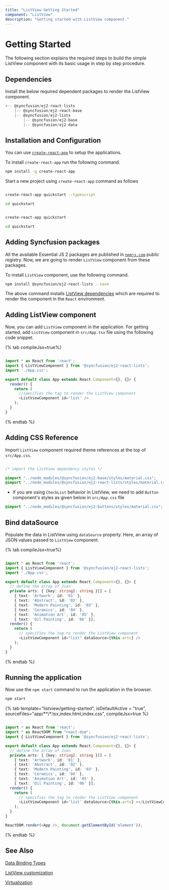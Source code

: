 ```yaml
---
title: "ListView Getting Started"
component: "ListView"
description: "Getting started with ListView component."
---
```


# Getting Started

The following section explains the required steps to build the simple ListView component with its basic usage in step by step procedure.

## Dependencies

Install the below required dependent packages to render the ListView component.

```javascript
+-- @syncfusion/ej2-react-lists
    |-- @syncfusion/ej2-react-base
    |-- @syncfusion/ej2-lists
        |-- @syncfusion/ej2-base
        |-- @syncfusion/ej2-data
```

## Installation and Configuration

You can use [`create-react-app`](https://github.com/facebookincubator/create-react-app) to setup the
applications.

To install `create-react-app` run the following command.

```bash
npm install -g create-react-app
```

Start a new project using `create-react-app` command as follows

<div class='tsx'>

```bash

create-react-app quickstart --typescript

cd quickstart

```

</div>

<div class='jsx'>

```sh

create-react-app quickstart

cd quickstart

```

</div>

## Adding Syncfusion packages

All the available Essential JS 2 packages are published in
[`npmjs.com`](https://www.npmjs.com/~syncfusionorg) public registry. Now, we are going to render
`ListView` component from these packages.

To install `ListView` component, use the following command.

```bash
npm install @syncfusion/ej2-react-lists --save
```

The above command installs [ListView dependencies](#dependencies)
which are required to render the component in the `React` environment.

## Adding ListView component

Now, you can add `ListView` component in the application.
For getting started, add `ListView` component in `src/App.tsx` file using the following code snippet.

{% tab compileJsx=true%}

```typescript

import * as React from 'react';
import { ListViewComponent } from '@syncfusion/ej2-react-lists';
import './App.css';

export default class App extends React.Component<{}, {}> {
  render() {
    return (
      //specifies the tag to render the ListView component
      <ListViewComponent id='list' />
    );
  }
}

```

{% endtab %}

## Adding CSS Reference

Import `ListView` component required theme references at the top of `src/App.css`.

```css

/* import the ListView dependency styles */

@import "../node_modules/@syncfusion/ej2-base/styles/material.css";
@import "../node_modules/@syncfusion/ej2-react-lists/styles/material.css";

```

* If you are using `CheckList` behavior in ListView, we need to add `Button` component's styles as given below in `src/App.css` file

```css
@import "../node_modules/@syncfusion/ej2-buttons/styles/material.css";
```

## Bind dataSource

Populate the data in ListView using `dataSource` property. Here, an array of JSON values passed to
`ListView` component.

{% tab compileJsx=true%}

```typescript

import * as React from 'react';
import { ListViewComponent } from '@syncfusion/ej2-react-lists';
import './App.css';

export default class App extends React.Component<{}, {}> {
  // define the array of Json
  private arts: { [key: string]: string }[] = [
    { text: 'Artwork', id: '01' },
    { text: 'Abstract', id: '02' },
    { text: 'Modern Painting', id: '03' },
    { text: 'Ceramics', id: '04' },
    { text: 'Animation Art', id: '05' },
    { text: 'Oil Painting', id: '06' }];
  render() {
    return (
      // specifies the tag to render the ListView component
      <ListViewComponent id="list" dataSource={this.arts} />
    );
  }
}


```

{% endtab %}

## Running the application

Now use the `npm start` command to run the application in the browser.

```cmd
npm start
```

{% tab template="listview/getting-started", isDefaultActive = "true", sourceFiles="app/**/*.tsx,index.html,index.css", compileJsx=true %}

```typescript

import * as React from 'react';
import * as ReactDOM from "react-dom";
import { ListViewComponent } from '@syncfusion/ej2-react-lists';

export default class App extends React.Component<{}, {}> {
  // define the array of Json
  private arts: { [key: string]: string }[] = [
    { text: 'Artwork', id: '01' },
    { text: 'Abstract', id: '02' },
    { text: 'Modern Painting', id: '03' },
    { text: 'Ceramics', id: '04' },
    { text: 'Animation Art', id: '05' },
    { text: 'Oil Painting', id: '06' }];
  render() {
    return (
      // specifies the tag to render the ListView component
      <ListViewComponent id='list' dataSource={this.arts} ></ListViewComponent>
    );
  }
}

ReactDOM.render(<App />, document.getElementById('element'));
```

{% endtab %}

## See Also

[Data Binding Types](./data-binding)

[ListView customization](./customizing-templates)

[Virtualization](./virtualization)
